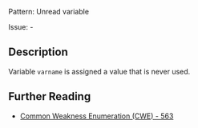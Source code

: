 Pattern: Unread variable

Issue: -

## Description

Variable `varname` is assigned a value that is never used.

## Further Reading

* [Common Weakness Enumeration (CWE) - 563](https://cwe.mitre.org/data/definitions/563.html)